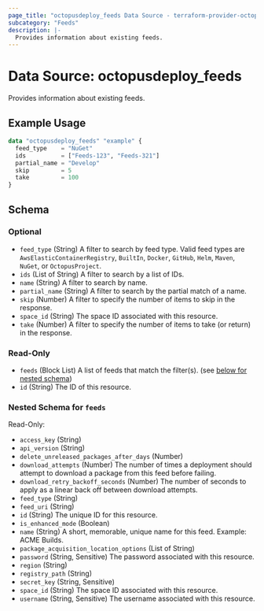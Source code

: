 ```yaml
---
page_title: "octopusdeploy_feeds Data Source - terraform-provider-octopusdeploy"
subcategory: "Feeds"
description: |-
  Provides information about existing feeds.
---
```


# Data Source: octopusdeploy_feeds

Provides information about existing feeds.

## Example Usage

```terraform
data "octopusdeploy_feeds" "example" {
  feed_type    = "NuGet"
  ids          = ["Feeds-123", "Feeds-321"]
  partial_name = "Develop"
  skip         = 5
  take         = 100
}
```

<!-- schema generated by tfplugindocs -->
## Schema

### Optional

- `feed_type` (String) A filter to search by feed type. Valid feed types are `AwsElasticContainerRegistry`, `BuiltIn`, `Docker`, `GitHub`, `Helm`, `Maven`, `NuGet`, or `OctopusProject`.
- `ids` (List of String) A filter to search by a list of IDs.
- `name` (String) A filter to search by name.
- `partial_name` (String) A filter to search by the partial match of a name.
- `skip` (Number) A filter to specify the number of items to skip in the response.
- `space_id` (String) The space ID associated with this resource.
- `take` (Number) A filter to specify the number of items to take (or return) in the response.

### Read-Only

- `feeds` (Block List) A list of feeds that match the filter(s). (see [below for nested schema](#nestedblock--feeds))
- `id` (String) The ID of this resource.

<a id="nestedblock--feeds"></a>
### Nested Schema for `feeds`

Read-Only:

- `access_key` (String)
- `api_version` (String)
- `delete_unreleased_packages_after_days` (Number)
- `download_attempts` (Number) The number of times a deployment should attempt to download a package from this feed before failing.
- `download_retry_backoff_seconds` (Number) The number of seconds to apply as a linear back off between download attempts.
- `feed_type` (String)
- `feed_uri` (String)
- `id` (String) The unique ID for this resource.
- `is_enhanced_mode` (Boolean)
- `name` (String) A short, memorable, unique name for this feed. Example: ACME Builds.
- `package_acquisition_location_options` (List of String)
- `password` (String, Sensitive) The password associated with this resource.
- `region` (String)
- `registry_path` (String)
- `secret_key` (String, Sensitive)
- `space_id` (String) The space ID associated with this resource.
- `username` (String, Sensitive) The username associated with this resource.